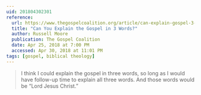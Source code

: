 ```yaml
---
uid: 201804302301
reference: 
  url: https://www.thegospelcoalition.org/article/can-explain-gospel-3-words/
  title: "Can You Explain the Gospel in 3 Words?"
  author: Russell Moore
  publication: The Gospel Coalition
  date: Apr 25, 2018 at 7:00 PM
  accessed: Apr 30, 2018 at 11:01 PM
tags: [gospel, biblical theology]
---
```


> I think I could explain the gospel in three words, so long as I would have follow-up time to explain all three words. And those words would be “Lord Jesus Christ.”
